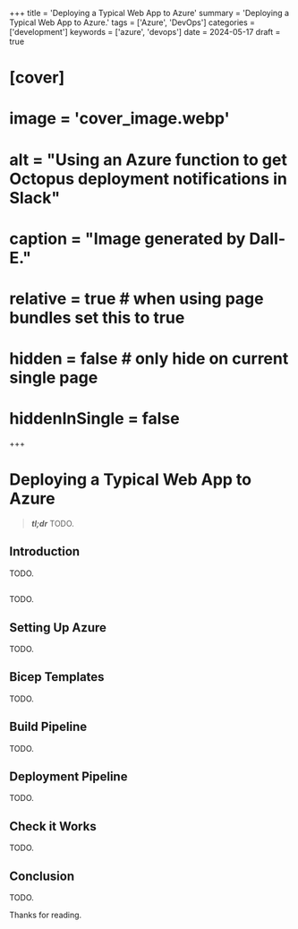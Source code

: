 +++
title = 'Deploying a Typical Web App to Azure'
summary = 'Deploying a Typical Web App to Azure.'
tags = ['Azure', 'DevOps']
categories = ['development']
keywords = ['azure', 'devops']
date = 2024-05-17
draft = true
# [cover]
#     image = 'cover_image.webp'
#     alt = "Using an Azure function to get Octopus deployment notifications in Slack"
#     caption = "Image generated by Dall-E."
#     relative = true # when using page bundles set this to true
#     hidden = false # only hide on current single page
#     hiddenInSingle = false
+++

# Deploying a Typical Web App to Azure

> _**tl;dr**_ TODO.

## Introduction

TODO.

##
TODO.

## Setting Up Azure

TODO.

## Bicep Templates

TODO.

## Build Pipeline

TODO.

## Deployment Pipeline

TODO.

## Check it Works

TODO.

## Conclusion

TODO.

Thanks for reading.
